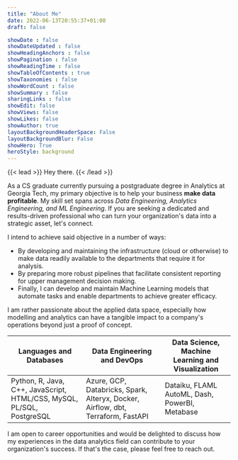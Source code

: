 ```yaml
---
title: "About Me"
date: 2022-06-13T20:55:37+01:00
draft: false

showDate : false
showDateUpdated : false
showHeadingAnchors : false
showPagination : false
showReadingTime : false
showTableOfContents : true
showTaxonomies : false 
showWordCount : false
showSummary : false
sharingLinks : false
showEdit: false
showViews: false
showLikes: false
showAuthor: true
layoutBackgroundHeaderSpace: False
layoutBackgroundBlur: False
showHero: True
heroStyle: background
---
```

{{< lead >}}
Hey there.
{{< /lead >}}

As a CS graduate currently pursuing a postgraduate degree in Analytics at Georgia Tech, my primary objective is to help your business **make data profitable**. My skill set spans across _Data Engineering, Analytics Engineering, and ML Engineering_. If you are seeking a dedicated and results-driven professional who can turn your organization's data into a strategic asset, let's connect.

I intend to achieve said objective in a number of ways:
- By developing and maintaining the infrastructure (cloud or otherwise) to make data readily available to the departments that require it for analysis.
- By preparing more robust pipelines that facilitate consistent reporting for upper management decision making.
- Finally, I can develop and maintain Machine Learning models that automate tasks and enable departments to achieve greater efficacy.

I am rather passionate about the applied data space, especially how modelling and analytics can have a tangible impact to a company's operations beyond just a proof of concept.

| Languages and Databases                                                | Data Engineering and DevOps                                                      | Data Science, Machine Learning and Visualization |
|------------------------------------------------------------------------|----------------------------------------------------------------------------------|--------------------------------------------------|
| Python, R, Java, C++,  JavaScript, HTML/CSS, MySQL, PL/SQL, PostgreSQL | Azure, GCP, Databricks, Spark, Alteryx, Docker, Airflow, dbt, Terraform, FastAPI | Dataiku, FLAML AutoML, Dash, PowerBI, Metabase   |

I am open to career opportunities and would be delighted to discuss how my experiences in the data analytics field can contribute to your organization's success. If that's the case, please feel free to reach out.
